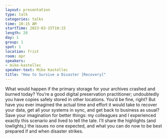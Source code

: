 ```yaml
---
layout: presentation
type: talk
categories: talks
time: 10:15 AM
startTime: 2023-03-15T10:15
length: 20
day: 1
group: 1
spot: 1
location: frist
room: mpr
speakers:
- mike-kastellec
speaker-text: Mike Kastellec
title: "How to Survive a Disaster [Recovery]"
---
```

What would happen if the primary storage for your archives crashed and burned today? You’re a good digital preservation practitioner; undoubtedly you have copies safely stored in other locations. You’d be fine, right? But have you ever imagined the actual time and effort it would take to recover your data, get all your systems in sync, and get back to business as usual?  Save your imagination for better things: my colleagues and I experienced exactly this scenario and lived to tell the tale. I’ll share the highlights (and lowlights,) the issues no one expected, and what you can do now to be best prepared if and when disaster strikes. 

